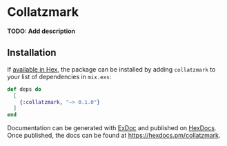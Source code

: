 # Collatzmark

**TODO: Add description**

## Installation

If [available in Hex](https://hex.pm/docs/publish), the package can be installed
by adding `collatzmark` to your list of dependencies in `mix.exs`:

```elixir
def deps do
  [
    {:collatzmark, "~> 0.1.0"}
  ]
end
```

Documentation can be generated with [ExDoc](https://github.com/elixir-lang/ex_doc)
and published on [HexDocs](https://hexdocs.pm). Once published, the docs can
be found at <https://hexdocs.pm/collatzmark>.


